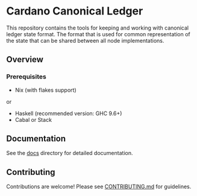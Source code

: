 # Cardano Canonical Ledger

This repository contains the tools for keeping and working with canonical ledger state format.
The format that is used for common representation of the state that can be shared between all
node implementations.

## Overview

### Prerequisites

- Nix (with flakes support)

or

- Haskell (recommended version: GHC 9.6+)
- Cabal or Stack

## Documentation

See the [docs](./docs) directory for detailed documentation.

## Contributing

Contributions are welcome! Please see [CONTRIBUTING.md](./Contributing.md) for guidelines.

